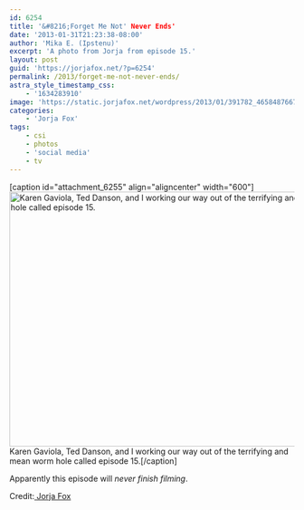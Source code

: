 ```yaml
---
id: 6254
title: '&#8216;Forget Me Not' Never Ends'
date: '2013-01-31T21:23:38-08:00'
author: 'Mika E. (Ipstenu)'
excerpt: 'A photo from Jorja from episode 15.'
layout: post
guid: 'https://jorjafox.net/?p=6254'
permalink: /2013/forget-me-not-never-ends/
astra_style_timestamp_css:
    - '1634283910'
image: 'https://static.jorjafox.net/wordpress/2013/01/391782_465848766798306_1315487482_n.jpeg'
categories:
    - 'Jorja Fox'
tags:
    - csi
    - photos
    - 'social media'
    - tv
---
```


[caption id="attachment_6255" align="aligncenter" width="600"]<img class="size-large wp-image-6255" alt="Karen Gaviola, Ted Danson, and I working our way out of the terrifying and mean worm hole called episode 15." src="//static.jorjafox.net/wordpress/2013/01/391782_465848766798306_1315487482_n.jpeg" width="600" height="450" /> Karen Gaviola, Ted Danson, and I working our way out of the terrifying and mean worm hole called episode 15.[/caption]

Apparently this episode will <em>never finish filming</em>.

Credit:<a href="https://www.facebook.com/photo.php?fbid=465848766798306&amp;set=a.342411762475341.75309.342354322481085&amp;type=1"> Jorja Fox</a>
